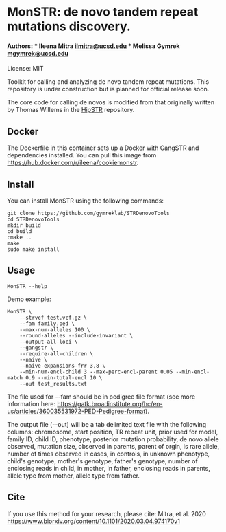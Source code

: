# MonSTR: de novo tandem repeat mutations discovery.

#### Authors: * Ileena Mitra <ilmitra@ucsd.edu> * Melissa Gymrek <mgymrek@ucsd.edu> <br>  
License: MIT

Toolkit for calling and analyzing de novo tandem repeat mutations.
This repository is under construction but is planned for official release soon.

The core code for calling de novos is modified from that originally written by Thomas Willems in the [HipSTR](https://github.com/tfwillems/HipSTR) repository.

## Docker
The Dockerfile in this container sets up a Docker with GangSTR and dependencies installed. You can pull this image from https://hub.docker.com/r/ileena/cookiemonstr.

## Install

You can install MonSTR using the following commands:

```
git clone https://github.com/gymreklab/STRDenovoTools  
cd STRDenovoTools
mkdir build
cd build
cmake ..
make
sudo make install
```

## Usage
```
MonSTR --help
```

Demo example:
```
MonSTR \
    --strvcf test.vcf.gz \
    --fam family.ped \
    --max-num-alleles 100 \
    --round-alleles --include-invariant \
    --output-all-loci \
    --gangstr \
    --require-all-children \
    --naive \
    --naive-expansions-frr 3,8 \
    --min-num-encl-child 3 --max-perc-encl-parent 0.05 --min-encl-match 0.9 --min-total-encl 10 \
    --out test_results.txt
```

The file used for --fam should be in pedigree file format (see more information here: https://gatk.broadinstitute.org/hc/en-us/articles/360035531972-PED-Pedigree-format).

The output file (--out) will be a tab delimited text file with the following columns:
chromosome,	start position,	TR repeat unit,	prior used for model, family ID, child ID, phenotype, posterior mutation probability, de novo allele observed, mutation size, observed in parents, parent of orgin, is rare allele, number of times observed in cases, in controls,	in unknown phenotype, child's genotype, mother's genotype, father's genotype, number of enclosing reads in child, in mother, in father, enclosing reads in parents, allele type from mother, allele type from father.

## Cite 
If you use this method for your research, please cite:
Mitra, et al. 2020 https://www.biorxiv.org/content/10.1101/2020.03.04.974170v1
